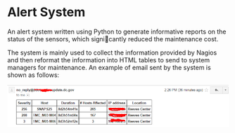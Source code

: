 Alert System
==================

An alert system written using Python to generate informative reports on the status of the sensors, which signicantly reduced the maintenance cost.

The system is mainly used to collect the information provided by Nagios and then reformat the information into HTML tables to send to system managers for maintenance. An example of email sent by the system is shown as follows:

![](https://github.com/hailid88/email_notification/blob/master/email%20format.png)


